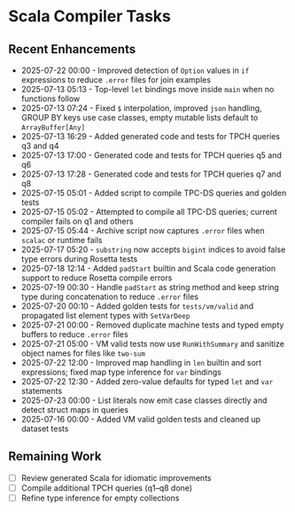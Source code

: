 # Scala Compiler Tasks

## Recent Enhancements
- 2025-07-22 00:00 - Improved detection of `Option` values in `if` expressions to
  reduce `.error` files for join examples
- 2025-07-13 05:13 - Top-level `let` bindings move inside `main` when no functions follow
- 2025-07-13 07:24 - Fixed `$` interpolation, improved `json` handling, GROUP BY keys use case classes, empty mutable lists default to `ArrayBuffer[Any]`
- 2025-07-13 16:29 - Added generated code and tests for TPCH queries q3 and q4
- 2025-07-13 17:00 - Generated code and tests for TPCH queries q5 and q6
- 2025-07-13 17:28 - Generated code and tests for TPCH queries q7 and q8
- 2025-07-15 05:01 - Added script to compile TPC-DS queries and golden tests
- 2025-07-15 05:02 - Attempted to compile all TPC-DS queries; current compiler fails on q1 and others
- 2025-07-15 05:44 - Archive script now captures `.error` files when `scalac` or runtime fails
- 2025-07-17 05:20 - `substring` now accepts `bigint` indices to avoid false type errors during Rosetta tests
- 2025-07-18 12:14 - Added `padStart` builtin and Scala code generation support to reduce Rosetta compile errors
- 2025-07-19 00:30 - Handle `padStart` as string method and keep string type during concatenation to reduce `.error` files
- 2025-07-20 00:10 - Added golden tests for `tests/vm/valid` and propagated list element types with `SetVarDeep`
- 2025-07-21 00:00 - Removed duplicate machine tests and typed empty buffers to reduce `.error` files
- 2025-07-21 05:00 - VM valid tests now use `RunWithSummary` and sanitize object names for files like `two-sum`
- 2025-07-22 12:00 - Improved map handling in `len` builtin and sort expressions; fixed map type inference for `var` bindings
- 2025-07-22 12:30 - Added zero-value defaults for typed `let` and `var` statements
- 2025-07-23 00:00 - List literals now emit case classes directly and detect struct maps in queries
- 2025-07-16 00:00 - Added VM valid golden tests and cleaned up dataset tests


## Remaining Work
- [ ] Review generated Scala for idiomatic improvements
- [ ] Compile additional TPCH queries (q1–q8 done)
- [ ] Refine type inference for empty collections
